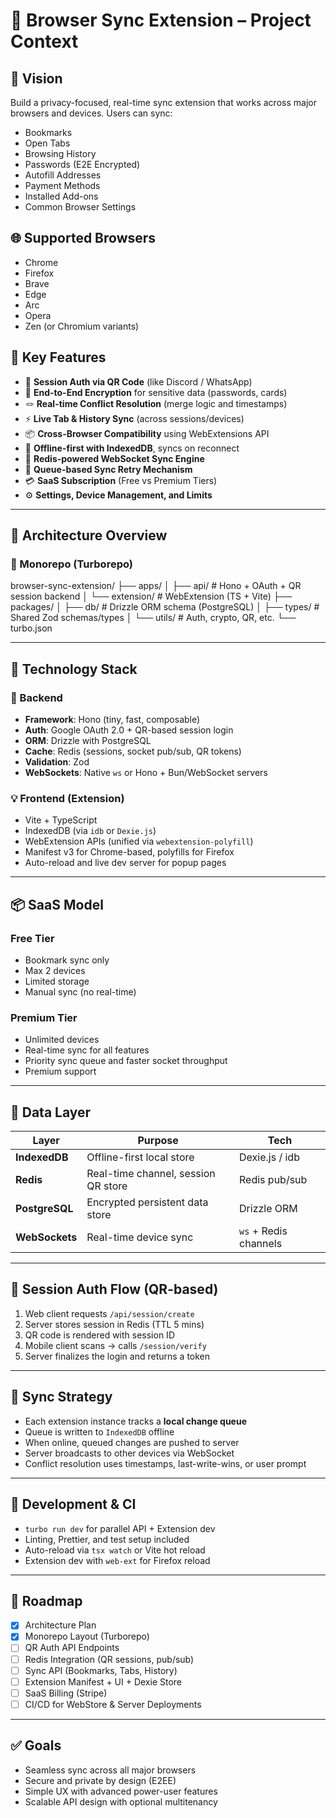 # 🔄 Browser Sync Extension – Project Context

## 📌 Vision

Build a privacy-focused, real-time sync extension that works across major browsers and devices. Users can sync:

- Bookmarks
- Open Tabs
- Browsing History
- Passwords (E2E Encrypted)
- Autofill Addresses
- Payment Methods
- Installed Add-ons
- Common Browser Settings

## 🌐 Supported Browsers

- Chrome
- Firefox
- Brave
- Edge
- Arc
- Opera
- Zen (or Chromium variants)

## 🧰 Key Features

- 🔐 **Session Auth via QR Code** (like Discord / WhatsApp)
- 🧠 **End-to-End Encryption** for sensitive data (passwords, cards)
- 🪢 **Real-time Conflict Resolution** (merge logic and timestamps)
- ⚡ **Live Tab & History Sync** (across sessions/devices)
- 📦 **Cross-Browser Compatibility** using WebExtensions API
- 🧭 **Offline-first with IndexedDB**, syncs on reconnect
- 🔁 **Redis-powered WebSocket Sync Engine**
- 🧵 **Queue-based Sync Retry Mechanism**
- 💳 **SaaS Subscription** (Free vs Premium Tiers)
- ⚙️ **Settings, Device Management, and Limits**

---

## 🧱 Architecture Overview

### 🧠 Monorepo (Turborepo)

browser-sync-extension/
├── apps/
│ ├── api/ # Hono + OAuth + QR session backend
│ └── extension/ # WebExtension (TS + Vite)
├── packages/
│ ├── db/ # Drizzle ORM schema (PostgreSQL)
│ ├── types/ # Shared Zod schemas/types
│ └── utils/ # Auth, crypto, QR, etc.
└── turbo.json


---

## 🧩 Technology Stack

### 🔧 Backend
- **Framework**: Hono (tiny, fast, composable)
- **Auth**: Google OAuth 2.0 + QR-based session login
- **ORM**: Drizzle with PostgreSQL
- **Cache**: Redis (sessions, socket pub/sub, QR tokens)
- **Validation**: Zod
- **WebSockets**: Native `ws` or Hono + Bun/WebSocket servers

### 💡 Frontend (Extension)
- Vite + TypeScript
- IndexedDB (via `idb` or `Dexie.js`)
- WebExtension APIs (unified via `webextension-polyfill`)
- Manifest v3 for Chrome-based, polyfills for Firefox
- Auto-reload and live dev server for popup pages

---

## 📦 SaaS Model

### Free Tier
- Bookmark sync only
- Max 2 devices
- Limited storage
- Manual sync (no real-time)

### Premium Tier
- Unlimited devices
- Real-time sync for all features
- Priority sync queue and faster socket throughput
- Premium support

---

## 💽 Data Layer

| Layer         | Purpose                             | Tech                    |
|---------------|--------------------------------------|-------------------------|
| **IndexedDB** | Offline-first local store            | Dexie.js / idb          |
| **Redis**     | Real-time channel, session QR store  | Redis pub/sub           |
| **PostgreSQL**| Encrypted persistent data store      | Drizzle ORM             |
| **WebSockets**| Real-time device sync                | `ws` + Redis channels   |

---

## 🔐 Session Auth Flow (QR-based)

1. Web client requests `/api/session/create`
2. Server stores session in Redis (TTL 5 mins)
3. QR code is rendered with session ID
4. Mobile client scans → calls `/session/verify`
5. Server finalizes the login and returns a token

---

## 🔁 Sync Strategy

- Each extension instance tracks a **local change queue**
- Queue is written to `IndexedDB` offline
- When online, queued changes are pushed to server
- Server broadcasts to other devices via WebSocket
- Conflict resolution uses timestamps, last-write-wins, or user prompt

---

## 🧪 Development & CI

- `turbo run dev` for parallel API + Extension dev
- Linting, Prettier, and test setup included
- Auto-reload via `tsx watch` or Vite hot reload
- Extension dev with `web-ext` for Firefox reload

---

## 📍 Roadmap

- [x] Architecture Plan
- [x] Monorepo Layout (Turborepo)
- [ ] QR Auth API Endpoints
- [ ] Redis Integration (QR sessions, pub/sub)
- [ ] Sync API (Bookmarks, Tabs, History)
- [ ] Extension Manifest + UI + Dexie Store
- [ ] SaaS Billing (Stripe)
- [ ] CI/CD for WebStore & Server Deployments

---

## ✅ Goals

- Seamless sync across all major browsers
- Secure and private by design (E2EE)
- Simple UX with advanced power-user features
- Scalable API design with optional multitenancy

